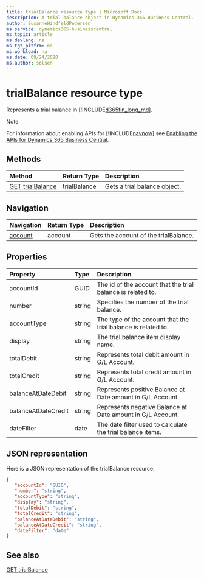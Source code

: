 ```yaml
---
title: trialBalance resource type | Microsoft Docs
description: A trial balance object in Dynamics 365 Business Central.
author: SusanneWindfeldPedersen
ms.service: dynamics365-businesscentral
ms.topic: article
ms.devlang: na
ms.tgt_pltfrm: na
ms.workload: na
ms.date: 09/24/2020
ms.author: solsen
---
```


# trialBalance resource type
Represents a trial balance in [!INCLUDE[d365fin_long_md](../../includes/d365fin_long_md.md)].

> [!NOTE]  
> For information about enabling APIs for [!INCLUDE[navnow](../../includes/navnow_md.md)] see [Enabling the APIs for Dynamics 365 Business Central](../enabling-apis-for-dynamics-nav.md).

## Methods
| Method | Return Type|Description |
|:--------------------|:-----------|:-------------------------|
|[GET trialBalance](../api/dynamics_trialBalance_Get.md)|trialBalance|Gets a trial balance object.|




## Navigation

| Navigation |Return Type| Description |    
|:----------|:----------|:-----------------|
|[account](../resources/dynamics_account.md)|account |Gets the account of the trialBalance.|


## Properties

| Property           | Type   |Description     |
|:-------------------|:-------|:---------------|
|accountId|GUID|The id of the account that the trial balance is related to. |
|number|string|Specifies the number of the trial balance.|
|accountType|string|The type of the account that the trial balance is related to. |
|display|string|The trial balance item display name.|
|totalDebit|string|Represents total debit amount in G/L Account.|
|totalCredit|string|Represents total credit amount in G/L Account.|
|balanceAtDateDebit|string|Represents positive Balance at Date amount in G/L Account.|
|balanceAtDateCredit|string|Represents negative Balance at Date amount in G/L Account.|
|dateFilter|date|The date filter used to calculate the trial balance items.|


## JSON representation

Here is a JSON representation of the trialBalance resource.


```json
{
   "accountId": "GUID",
   "number": "string",
   "accountType": "string",
   "display": "string",
   "totalDebit": "string",
   "totalCredit": "string",
   "balanceAtDateDebit": "string",
   "balanceAtDateCredit": "string",
   "dateFilter": "date"
}
```
## See also

[GET trialBalance](../api/dynamics_trialBalance_Get.md)

